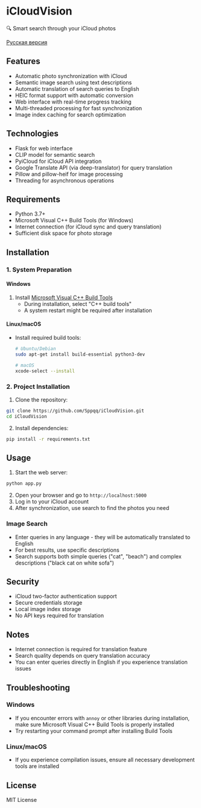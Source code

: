 # iCloudVision

🔍 Smart search through your iCloud photos

[Русская версия](README.ru.md)

## Features
- Automatic photo synchronization with iCloud
- Semantic image search using text descriptions
- Automatic translation of search queries to English
- HEIC format support with automatic conversion
- Web interface with real-time progress tracking
- Multi-threaded processing for fast synchronization
- Image index caching for search optimization

## Technologies
- Flask for web interface
- CLIP model for semantic search
- PyiCloud for iCloud API integration
- Google Translate API (via deep-translator) for query translation
- Pillow and pillow-heif for image processing
- Threading for asynchronous operations

## Requirements
- Python 3.7+
- Microsoft Visual C++ Build Tools (for Windows)
- Internet connection (for iCloud sync and query translation)
- Sufficient disk space for photo storage

## Installation

### 1. System Preparation

#### Windows
1. Install [Microsoft Visual C++ Build Tools](https://visualstudio.microsoft.com/visual-cpp-build-tools/)
   - During installation, select "C++ build tools"
   - A system restart might be required after installation

#### Linux/macOS
- Install required build tools:
  ```bash
  # Ubuntu/Debian
  sudo apt-get install build-essential python3-dev
  
  # macOS
  xcode-select --install
  ```

### 2. Project Installation
1. Clone the repository:
```bash
git clone https://github.com/Sppqq/iCloudVision.git
cd iCloudVision
```

2. Install dependencies:
```bash
pip install -r requirements.txt
```

## Usage
1. Start the web server:
```bash
python app.py
```

2. Open your browser and go to `http://localhost:5000`
3. Log in to your iCloud account
4. After synchronization, use search to find the photos you need

### Image Search
- Enter queries in any language - they will be automatically translated to English
- For best results, use specific descriptions
- Search supports both simple queries ("cat", "beach") and complex descriptions ("black cat on white sofa")

## Security
- iCloud two-factor authentication support
- Secure credentials storage
- Local image index storage
- No API keys required for translation

## Notes
- Internet connection is required for translation feature
- Search quality depends on query translation accuracy
- You can enter queries directly in English if you experience translation issues

## Troubleshooting

### Windows
- If you encounter errors with `annoy` or other libraries during installation, make sure Microsoft Visual C++ Build Tools is properly installed
- Try restarting your command prompt after installing Build Tools

### Linux/macOS
- If you experience compilation issues, ensure all necessary development tools are installed

## License
MIT License 